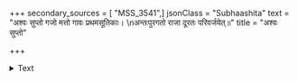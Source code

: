 +++
secondary_sources = [ "MSS_3541",]
jsonClass = "Subhaashita"
text = "अश्वः सुप्तो गजो मत्तो गावः प्रथमसूतिकाः।  \nअन्तःपुरगतो राजा दूरतः परिवर्जयेत्॥"
title = "अश्वः सुप्तो"

+++

<details><summary>Text</summary>

अश्वः सुप्तो गजो मत्तो गावः प्रथमसूतिकाः।  
अन्तःपुरगतो राजा दूरतः परिवर्जयेत्॥
</details>
